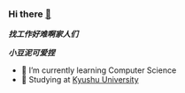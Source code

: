 ### Hi there [👋](https://xiaodouni.cn) 


***找工作好难啊家人们***  

***小豆泥可爱捏[](https://i.pximg.net/user-profile/img/2022/02/09/23/43/41/22198212_2fcc680e0a3cc2f99bd585edaf26111c_170.png)***  

- 🌱 I’m currently learning Computer Science  
- 🏫 Studying at [Kyushu University](https://www.kyushu-u.ac.jp/en/)


<!--
**ktywb/ktywb** is a ✨ _special_ ✨ repository because its `README.md` (this file) appears on your GitHub profile.

Here are some ideas to get you started:

- 🔭 I’m currently working on ...
- 🌱 I’m currently learning ...
- 👯 I’m looking to collaborate on ...
- 🤔 I’m looking for help with ...
- 💬 Ask me about ...
- 📫 How to reach me: ...
- 😄 Pronouns: ...
- ⚡ Fun fact: ...
-->

